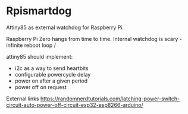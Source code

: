# Rpismartdog
Attiny85 as external watchdog for Raspberry Pi. 

Raspberry Pi Zero hangs from time to time.
Internal watchdog is scary - infinite reboot loop / 

attiny85 should implement:
- i2c as a way to send heartbits
- configurable powercycle delay
- power on after a given period
- power off on request 


External links
https://randomnerdtutorials.com/latching-power-switch-circuit-auto-power-off-circuit-esp32-esp8266-arduino/
